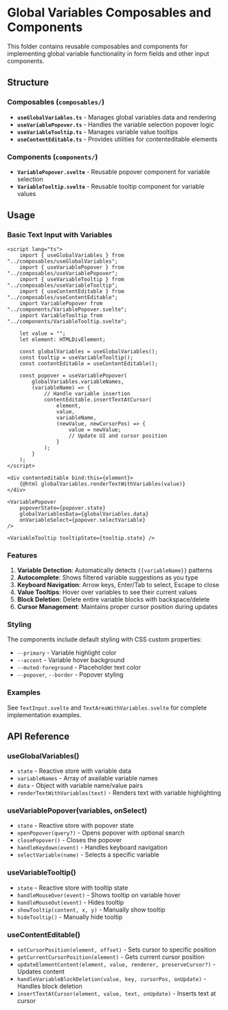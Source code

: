 # Global Variables Composables and Components

This folder contains reusable composables and components for implementing global variable functionality in form fields and other input components.

## Structure

### Composables (`composables/`)
- **`useGlobalVariables.ts`** - Manages global variables data and rendering
- **`useVariablePopover.ts`** - Handles the variable selection popover logic
- **`useVariableTooltip.ts`** - Manages variable value tooltips
- **`useContentEditable.ts`** - Provides utilities for contenteditable elements

### Components (`components/`)
- **`VariablePopover.svelte`** - Reusable popover component for variable selection
- **`VariableTooltip.svelte`** - Reusable tooltip component for variable values

## Usage

### Basic Text Input with Variables

```svelte
<script lang="ts">
    import { useGlobalVariables } from "../composables/useGlobalVariables";
    import { useVariablePopover } from "../composables/useVariablePopover";
    import { useVariableTooltip } from "../composables/useVariableTooltip";
    import { useContentEditable } from "../composables/useContentEditable";
    import VariablePopover from "../components/VariablePopover.svelte";
    import VariableTooltip from "../components/VariableTooltip.svelte";
    
    let value = "";
    let element: HTMLDivElement;

    const globalVariables = useGlobalVariables();
    const tooltip = useVariableTooltip();
    const contentEditable = useContentEditable();
    
    const popover = useVariablePopover(
        globalVariables.variableNames,
        (variableName) => {
            // Handle variable insertion
            contentEditable.insertTextAtCursor(
                element,
                value,
                variableName,
                (newValue, newCursorPos) => {
                    value = newValue;
                    // Update UI and cursor position
                }
            );
        }
    );
</script>

<div contenteditable bind:this={element}>
    {@html globalVariables.renderTextWithVariables(value)}
</div>

<VariablePopover 
    popoverState={popover.state} 
    globalVariablesData={globalVariables.data}
    onVariableSelect={popover.selectVariable}
/>

<VariableTooltip tooltipState={tooltip.state} />
```

### Features

1. **Variable Detection**: Automatically detects `{{variableName}}` patterns
2. **Autocomplete**: Shows filtered variable suggestions as you type
3. **Keyboard Navigation**: Arrow keys, Enter/Tab to select, Escape to close
4. **Value Tooltips**: Hover over variables to see their current values
5. **Block Deletion**: Delete entire variable blocks with backspace/delete
6. **Cursor Management**: Maintains proper cursor position during updates

### Styling

The components include default styling with CSS custom properties:
- `--primary` - Variable highlight color
- `--accent` - Variable hover background
- `--muted-foreground` - Placeholder text color
- `--popover`, `--border` - Popover styling

### Examples

See `TextInput.svelte` and `TextAreaWithVariables.svelte` for complete implementation examples.

## API Reference

### useGlobalVariables()
- `state` - Reactive store with variable data
- `variableNames` - Array of available variable names  
- `data` - Object with variable name/value pairs
- `renderTextWithVariables(text)` - Renders text with variable highlighting

### useVariablePopover(variables, onSelect)
- `state` - Reactive store with popover state
- `openPopover(query?)` - Opens popover with optional search
- `closePopover()` - Closes the popover
- `handleKeydown(event)` - Handles keyboard navigation
- `selectVariable(name)` - Selects a specific variable

### useVariableTooltip()
- `state` - Reactive store with tooltip state
- `handleMouseOver(event)` - Shows tooltip on variable hover
- `handleMouseOut(event)` - Hides tooltip
- `showTooltip(content, x, y)` - Manually show tooltip
- `hideTooltip()` - Manually hide tooltip

### useContentEditable()
- `setCursorPosition(element, offset)` - Sets cursor to specific position
- `getCurrentCursorPosition(element)` - Gets current cursor position
- `updateElementContent(element, value, renderer, preserveCursor?)` - Updates content
- `handleVariableBlockDeletion(value, key, cursorPos, onUpdate)` - Handles block deletion
- `insertTextAtCursor(element, value, text, onUpdate)` - Inserts text at cursor
